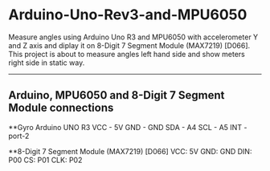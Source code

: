 # Arduino-Uno-Rev3-and-MPU6050

Measure angles using Arduino Uno R3 and MPU6050 with accelerometer Y and Z axis and diplay it on 8-Digit 7 Segment Module (MAX7219) [D066]. This project is about to measure angles left hand side and show meters right side in static way.

---

## Arduino, MPU6050 and 8-Digit 7 Segment Module connections

**Gyro Arduino UNO R3
VCC  -  5V
GND  -  GND
SDA  -  A4
SCL  -  A5
INT - port-2


**8-Digit 7 Segment Module (MAX7219) [D066]
VCC: 5V
GND: GND
DIN: P00
CS: P01
CLK: P02

